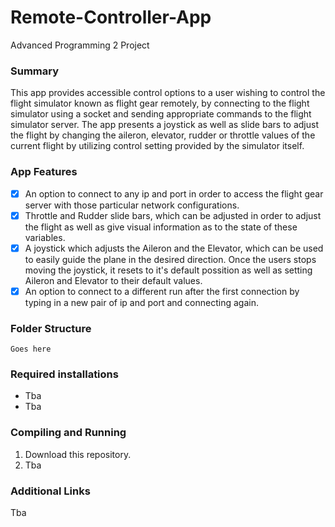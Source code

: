 # Remote-Controller-App
Advanced Programming 2 Project

### Summary
This app provides accessible control options to a user wishing to control the flight simulator known as flight gear remotely, by connecting to the flight simulator using a socket and sending appropriate commands to the flight simulator server. The app presents a joystick as well as slide bars to adjust the flight by changing the aileron, elevator, rudder or throttle values of the current flight by utilizing control setting provided by the simulator itself.

### App Features
- [x] An option to connect to any ip and port in order to access the flight gear server with those particular network configurations.
- [x] Throttle and Rudder slide bars, which can be adjusted in order to adjust the flight as well as give visual information as to the state of these variables.
- [x] A joystick which adjusts the Aileron and the Elevator, which can be used to easily guide the plane in the desired direction. Once the users stops moving the joystick, it resets to it's default possition as well as setting Aileron and Elevator to their default values.
- [x] An option to connect to a different run after the first connection by typing in a new pair of ip and port and connecting again.

### Folder Structure
```
Goes here
```

### Required installations
* Tba
* Tba

### Compiling and Running
1. Download this repository.
2. Tba

### Additional Links
Tba
